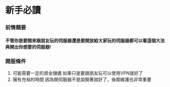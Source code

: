 # 新手必讀
### 前情題要
#### 不管你是要開來**跟朋友玩的**伺服器還是要**開放給大家玩的**伺服器都可以看這個大法典開出你想要的伺服器!
### 開服條件
1. 可能需要一定的資金儲備
如果只是要跟朋友玩可以使用VPN就好了
2. 擁有充裕的時間
因為開伺服器不是說開著就好了，後期維護也非常重要